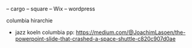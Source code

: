 – cargo
– square
– Wix
– wordpress





columbia hirarchie
  - jazz koeln 
columbia pp: https://medium.com/@JoachimLasoen/the-powerpoint-slide-that-crashed-a-space-shuttle-c820c907d0ae


<!--

Technische Möglichkeiten	
	CMS oder selber
Wireframe erstellen	



Portfolio-Arbeiten auswählen



selbständigkeit: freelance, hire, 

aufgabe: wireframe


-->
